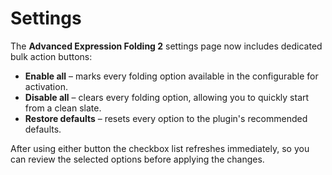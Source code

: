 # Settings

The **Advanced Expression Folding 2** settings page now includes dedicated bulk action buttons:

- **Enable all** – marks every folding option available in the configurable for activation.
- **Disable all** – clears every folding option, allowing you to quickly start from a clean slate.
- **Restore defaults** – resets every option to the plugin's recommended defaults.

After using either button the checkbox list refreshes immediately, so you can review the selected options before applying the changes.
